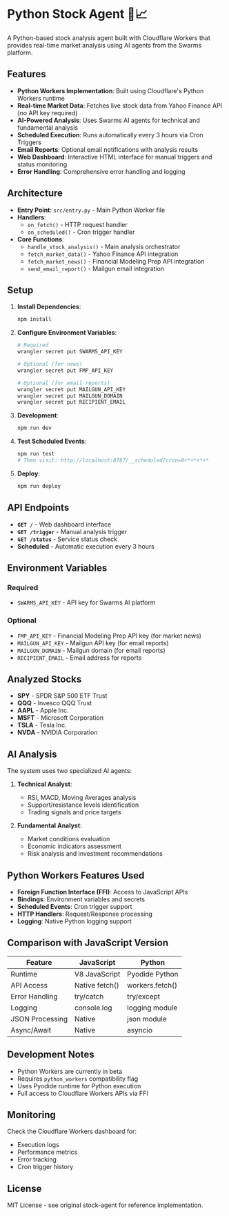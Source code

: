 # Python Stock Agent 🐍📈

A Python-based stock analysis agent built with Cloudflare Workers that provides real-time market analysis using AI agents from the Swarms platform.

## Features

- **Python Workers Implementation**: Built using Cloudflare's Python Workers runtime
- **Real-time Market Data**: Fetches live stock data from Yahoo Finance API (no API key required)
- **AI-Powered Analysis**: Uses Swarms AI agents for technical and fundamental analysis
- **Scheduled Execution**: Runs automatically every 3 hours via Cron Triggers
- **Email Reports**: Optional email notifications with analysis results
- **Web Dashboard**: Interactive HTML interface for manual triggers and status monitoring
- **Error Handling**: Comprehensive error handling and logging

## Architecture

- **Entry Point**: `src/entry.py` - Main Python Worker file
- **Handlers**: 
  - `on_fetch()` - HTTP request handler
  - `on_scheduled()` - Cron trigger handler
- **Core Functions**:
  - `handle_stock_analysis()` - Main analysis orchestrator
  - `fetch_market_data()` - Yahoo Finance API integration
  - `fetch_market_news()` - Financial Modeling Prep API integration
  - `send_email_report()` - Mailgun email integration

## Setup

1. **Install Dependencies**:
   ```bash
   npm install
   ```

2. **Configure Environment Variables**:
   ```bash
   # Required
   wrangler secret put SWARMS_API_KEY

   # Optional (for news)
   wrangler secret put FMP_API_KEY

   # Optional (for email reports)
   wrangler secret put MAILGUN_API_KEY
   wrangler secret put MAILGUN_DOMAIN
   wrangler secret put RECIPIENT_EMAIL
   ```

3. **Development**:
   ```bash
   npm run dev
   ```

4. **Test Scheduled Events**:
   ```bash
   npm run test
   # Then visit: http://localhost:8787/__scheduled?cron=0+*+*+*+*
   ```

5. **Deploy**:
   ```bash
   npm run deploy
   ```

## API Endpoints

- **`GET /`** - Web dashboard interface
- **`GET /trigger`** - Manual analysis trigger
- **`GET /status`** - Service status check
- **Scheduled** - Automatic execution every 3 hours

## Environment Variables

### Required
- `SWARMS_API_KEY` - API key for Swarms AI platform

### Optional
- `FMP_API_KEY` - Financial Modeling Prep API key (for market news)
- `MAILGUN_API_KEY` - Mailgun API key (for email reports)
- `MAILGUN_DOMAIN` - Mailgun domain (for email reports)
- `RECIPIENT_EMAIL` - Email address for reports

## Analyzed Stocks

- **SPY** - SPDR S&P 500 ETF Trust
- **QQQ** - Invesco QQQ Trust
- **AAPL** - Apple Inc.
- **MSFT** - Microsoft Corporation
- **TSLA** - Tesla Inc.
- **NVDA** - NVIDIA Corporation

## AI Analysis

The system uses two specialized AI agents:

1. **Technical Analyst**:
   - RSI, MACD, Moving Averages analysis
   - Support/resistance levels identification
   - Trading signals and price targets

2. **Fundamental Analyst**:
   - Market conditions evaluation
   - Economic indicators assessment
   - Risk analysis and investment recommendations

## Python Workers Features Used

- **Foreign Function Interface (FFI)**: Access to JavaScript APIs
- **Bindings**: Environment variables and secrets
- **Scheduled Events**: Cron trigger support
- **HTTP Handlers**: Request/Response processing
- **Logging**: Native Python logging support

## Comparison with JavaScript Version

| Feature | JavaScript | Python |
|---------|------------|--------|
| Runtime | V8 JavaScript | Pyodide Python |
| API Access | Native fetch() | workers.fetch() |
| Error Handling | try/catch | try/except |
| Logging | console.log | logging module |
| JSON Processing | Native | json module |
| Async/Await | Native | asyncio |

## Development Notes

- Python Workers are currently in beta
- Requires `python_workers` compatibility flag
- Uses Pyodide runtime for Python execution
- Full access to Cloudflare Workers APIs via FFI

## Monitoring

Check the Cloudflare Workers dashboard for:
- Execution logs
- Performance metrics
- Error tracking
- Cron trigger history

## License

MIT License - see original stock-agent for reference implementation.